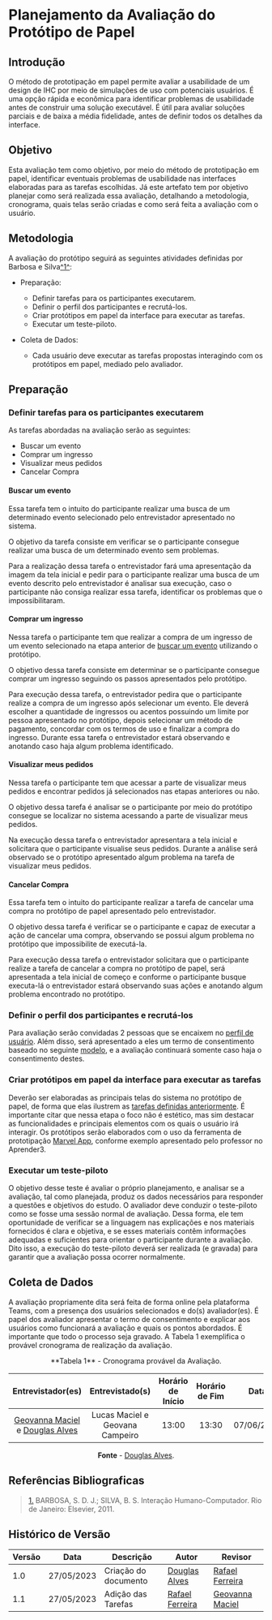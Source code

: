 # Planejamento da Avaliação do Protótipo de Papel

## Introdução

O método de prototipação em papel permite avaliar a usabilidade de um design de IHC por meio de simulações de uso com potenciais usuários. É uma opção rápida e econômica para identificar problemas de usabilidade antes de construir uma solução executável. É útil para avaliar soluções parciais e de baixa a média fidelidade, antes de definir todos os detalhes da interface.

## Objetivo 

Esta avaliação tem como objetivo, por meio do método de prototipação em papel, identificar eventuais problemas de usabilidade nas interfaces elaboradas para as tarefas escolhidas. Já este artefato tem por objetivo planejar como será realizada essa avaliação, detalhando a metodologia, cronograma, quais telas serão criadas e como será feita a avaliação com o usuário.

## Metodologia 

A avaliação do protótipo seguirá as seguintes atividades definidas por Barbosa e Silva<a id="anchor_1" href="#REF1">^1^</a>:

* Preparação:
    * Definir tarefas para os participantes executarem.
    * Definir o perfil dos participantes e recrutá-los.
    * Criar protótipos em papel da interface para executar as tarefas.
    * Executar um teste-piloto.

* Coleta de Dados:
    * Cada usuário deve executar as tarefas propostas interagindo com os
protótipos em papel, mediado pelo avaliador.


## Preparação 

### Definir tarefas para os participantes executarem

As tarefas abordadas na avaliação serão as seguintes:

* Buscar um evento
* Comprar um ingresso
* Visualizar meus pedidos
* Cancelar Compra

#### Buscar um evento

<a id="met1"></a>
Essa tarefa tem o intuito do participante realizar uma busca de um determinado evento selecionado pelo entrevistador apresentado no sistema.

O objetivo da tarefa consiste em verificar se o participante consegue realizar uma busca de um determinado evento sem problemas.

Para a realização dessa tarefa o entrevistador fará uma apresentação da imagem da tela inicial e pedir para o participante realizar uma busca de um evento descrito pelo entrevistador é analisar sua execução, caso o participante não consiga realizar essa tarefa, identificar os problemas que o impossibilitaram. 


#### Comprar um ingresso
Nessa tarefa o participante tem que realizar a compra de um ingresso de um evento selecionado na etapa anterior de [buscar um evento](#met1) utilizando o protótipo.

O objetivo dessa tarefa consiste em determinar se o participante consegue comprar um ingresso seguindo os passos apresentados pelo protótipo.

Para execução dessa tarefa, o entrevistador pedira que o participante realize a compra de um ingresso após selecionar um evento. Ele deverá escolher a quantidade de ingressos ou acentos possuindo um limite por pessoa apresentado no protótipo, depois selecionar um método de pagamento, concordar com os termos de uso e finalizar a compra do ingresso. Durante essa tarefa o entrevistador estará observando e anotando caso haja algum problema identificado.

#### Visualizar meus pedidos
Nessa tarefa o participante tem que acessar a parte de visualizar meus pedidos e encontrar pedidos já selecionados nas etapas anteriores ou não.

O objetivo dessa tarefa é analisar se o participante por meio do protótipo consegue se localizar no sistema acessando a parte de visualizar meus pedidos.

Na execução dessa tarefa o entrevistador apresentara a tela inicial e solicitara que o participante visualise seus pedidos. Durante a análise será observado se o protótipo apresentado algum problema na tarefa de visualizar meus pedidos.

#### Cancelar Compra
Essa tarefa tem o intuito do participante realizar a tarefa de cancelar uma compra no protótipo de papel apresentado pelo entrevistador.

O objetivo dessa tarefa é verificar se o participante e capaz de executar a ação de cancelar uma compra, observando se possui algum problema no protótipo que impossibilite de executá-la.

Para execução dessa tarefa o entrevistador solicitara que o participante realize a tarefa de cancelar a compra no protótipo de papel, será apresentada a tela inicial de começo e conforme o participante busque executa-lá o entrevistador estará observando suas ações e anotando algum problema encontrado no protótipo.

### Definir o perfil dos participantes e recrutá-los

Para avaliação serão convidadas 2 pessoas que se encaixem no [perfil de usuário](/analise-de-requisitos/perfil-usuario). Além disso, será apresentado a eles um termo de consentimento baseado no seguinte [modelo](/analise-de-requisitos/aspectos-eticos#termo-de-consentimento), e a avaliação continuará somente caso haja o consentimento destes.

### Criar protótipos em papel da interface para executar as tarefas

Deverão ser elaboradas as principais telas do sistema no protótipo de papel, de forma que elas ilustrem as [tarefas definidas anteriormente](#definir-tarefas-para-os-participantes-executarem). É importante citar que nessa etapa o foco não é estético, mas sim destacar as funcionalidades e principais elementos com os quais o usuário irá interagir. Os protótipos serão elaborados com o uso da ferramenta de prototipação [Marvel App](https://marvelapp.com), conforme exemplo apresentado pelo professor no Aprender3.

### Executar um teste-piloto

O objetivo desse teste é avaliar o próprio planejamento, e analisar se a avaliação, tal como planejada, produz os dados necessários para responder a questões e objetivos do estudo. O avaliador deve conduzir o teste-piloto como se fosse uma sessão normal de avaliação. Dessa forma, ele tem oportunidade de verificar se a linguagem nas explicações e nos materiais fornecidos é clara e objetiva, e se esses materiais contêm informações adequadas e suficientes para orientar o participante durante a avaliação. Dito isso, a execução do teste-piloto deverá ser realizada (e gravada) para garantir que a avaliação possa ocorrer normalmente.

## Coleta de Dados

A avaliação propriamente dita será feita de forma online pela plataforma Teams, com a presença dos usuários selecionados e do(s) avaliador(es). É papel dos avaliador apresentar o termo de consentimento e explicar aos usuários como funcionará a avaliação e quais os pontos abordados. É importante que todo o processo seja gravado. A Tabela 1 exemplifica o provável cronograma de realização da avaliação.

<center>
**Tabela 1** - Cronograma provável da Avaliação.

| Entrevistador(es) | Entrevistado(s) | Horário de Início | Horário de Fim |    Data    |    Local     |
| :----------------: | :-------------: | :---------------: | :------------: | :--------: | :----------: |
|  [Geovanna Maciel](https://github.com/manuziny) e [Douglas Alves](https://github.com/dougAlvs)  |   Lucas Maciel e Geovana Campeiro   |       13:00       |   13:30     | 07/06/2023 | Plataforma Microsoft Teams |

</center>

<center>

**Fonte** - [Douglas Alves](https://github.com/dougAlvs).
</center>



## Referências Bibliograficas
> <a id="REF1" href="#anchor_1">1.</a> BARBOSA, S. D. J.; SILVA, B. S. Interação Humano-Computador. Rio de Janeiro: Elsevier, 2011.

## Histórico de Versão

| Versão | Data       | Descrição                                       | Autor            | Revisor                   |
| ------ | ---------- | ----------------------------------------------- | ---------------- | ------------------------- |
| 1.0    | 27/05/2023 | Criação do documento | [Douglas Alves](https://github.com/dougAlvs) | [Rafael Ferreira](https://github.com/rafaelclg0) |
| 1.1    | 27/05/2023 | Adição das Tarefas | [Rafael Ferreira](https://github.com/rafaelclg0) | [Geovanna Maciel](https://github.com/manuziny) |


